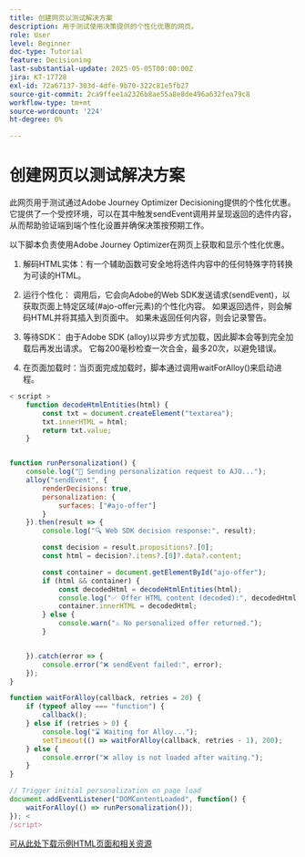 ```yaml
---
title: 创建网页以测试解决方案
description: 用于测试使用决策提供的个性化优惠的网页。
role: User
level: Beginner
doc-type: Tutorial
feature: Decisioning
last-substantial-update: 2025-05-05T00:00:00Z
jira: KT-17728
exl-id: 72a67137-303d-4dfe-9b70-322c81e5fb27
source-git-commit: 2ca9ffee1a2326b8ae55a8e8de496a632fea79c8
workflow-type: tm+mt
source-wordcount: '224'
ht-degree: 0%

---
```


# 创建网页以测试解决方案

此网页用于测试通过Adobe Journey Optimizer Decisioning提供的个性化优惠。 它提供了一个受控环境，可以在其中触发sendEvent调用并呈现返回的选件内容，从而帮助验证端到端个性化设置并确保决策按预期工作。

以下脚本负责使用Adobe Journey Optimizer在网页上获取和显示个性化优惠。

1. 解码HTML实体：有一个辅助函数可安全地将选件内容中的任何特殊字符转换为可读的HTML。

2. 运行个性化：
调用后，它会向Adobe的Web SDK发送请求(sendEvent)，以获取页面上特定区域(#ajo-offer元素)的个性化内容。
如果返回选件，则会解码HTML并将其插入到页面中。
如果未返回任何内容，则会记录警告。

3. 等待SDK：
由于Adobe SDK (alloy)以异步方式加载，因此脚本会等到完全加载后再发出请求。
它每200毫秒检查一次合金，最多20次，以避免错误。

4. 在页面加载时：当页面完成加载时，脚本通过调用waitForAlloy()来启动进程。



```javascript
< script >
    function decodeHtmlEntities(html) {
        const txt = document.createElement("textarea");
        txt.innerHTML = html;
        return txt.value;
    }


function runPersonalization() {
    console.log("🚀 Sending personalization request to AJO...");
    alloy("sendEvent", {
        renderDecisions: true,
        personalization: {
            surfaces: ["#ajo-offer"]
        }
    }).then(result => {
        console.log("🔍 Web SDK decision response:", result);

        const decision = result.propositions?.[0];
        const html = decision?.items?.[0]?.data?.content;

        const container = document.getElementById("ajo-offer");
        if (html && container) {
            const decodedHtml = decodeHtmlEntities(html);
            console.log("✅ Offer HTML content (decoded):", decodedHtml);
            container.innerHTML = decodedHtml;
        } else {
            console.warn("⚠️ No personalized offer returned.");
        }


    }).catch(error => {
        console.error("❌ sendEvent failed:", error);
    });
}

function waitForAlloy(callback, retries = 20) {
    if (typeof alloy === "function") {
        callback();
    } else if (retries > 0) {
        console.log("⌛ Waiting for Alloy...");
        setTimeout(() => waitForAlloy(callback, retries - 1), 200);
    } else {
        console.error("❌ alloy is not loaded after waiting.");
    }
}

// Trigger initial personalization on page load
document.addEventListener("DOMContentLoaded", function() {
    waitForAlloy(() => runPersonalization());
}); <
/script>
```

[可从此处下载示例HTML页面和相关资源](assets/web-page-assets.zip)
